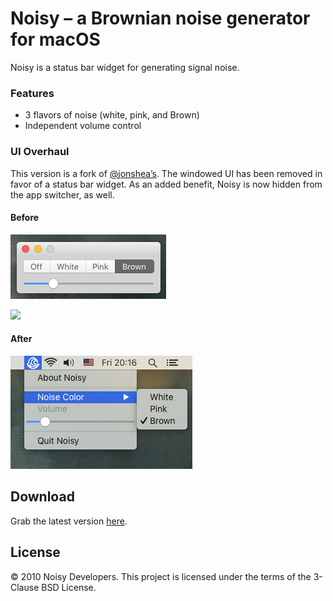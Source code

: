 Noisy – a Brownian noise generator for macOS
============================================

Noisy is a status bar widget for generating signal noise.

### Features

* 3 flavors of noise (white, pink, and Brown)
* Independent volume control

### UI Overhaul

This version is a fork of [@jonshea’s][orig]. The windowed UI has been removed in favor of a status bar widget. As an added benefit, Noisy is now hidden from the app switcher, as well.

#### Before

![](https://raw.githubusercontent.com/rlue/i/master/noisy/windowed_ui.png)

![](https://raw.githubusercontent.com/rlue/i/master/noisy/app_switcher.png)

#### After

![](https://raw.githubusercontent.com/rlue/i/master/noisy/statusbar_ui.png)

Download
--------

Grab the latest version [here][rls].

License
-------

© 2010 Noisy Developers. This project is licensed under the terms of the 3-Clause BSD License.

[orig]: https://github.com/jonshea/noisy
[rls]: https://github.com/rlue/Noisy/releases
